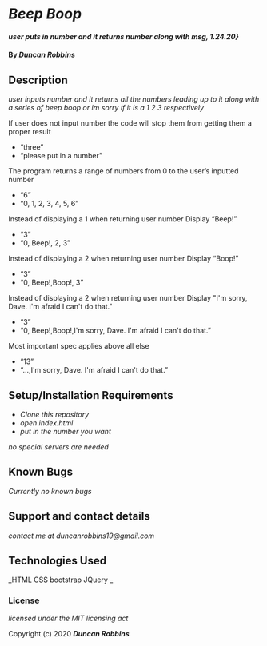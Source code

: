 

# _Beep Boop_

#### _user puts in number and it returns number along with msg, 1.24.20}_

#### By _**Duncan Robbins**_

## Description

_user inputs number and it returns all the numbers leading up to it along with a series of beep boop or im sorry if it is a 1 2 3 respectively_

If user does not input number the code will stop them from getting them a proper result
* “three”
* “please put in a number”

The program returns a range of numbers from 0 to the user’s inputted number
* “6”
* “0, 1, 2, 3, 4, 5, 6”

Instead of displaying a 1 when returning user number
Display “Beep!”
* “3”
* “0, Beep!, 2, 3”

Instead of displaying a 2 when returning user number
Display “Boop!”
* “3”
* “0, Beep!,Boop!, 3”

Instead of displaying a 2 when returning user number
Display "I'm sorry, Dave. I'm afraid I can't do that."
* “3”
* “0, Beep!,Boop!,I'm sorry, Dave. I'm afraid I can't do that.”

Most important spec applies above all else
* “13”
* “...,I'm sorry, Dave. I'm afraid I can't do that.”

## Setup/Installation Requirements

* _Clone this repository_
* _open index.html_
* _put in the number you want_

_no special servers are needed_

## Known Bugs

_Currently no known bugs_

## Support and contact details

_contact me at duncanrobbins19@gmail.com_

## Technologies Used

_HTML CSS bootstrap JQuery _

### License

*licensed under the MIT licensing act*

Copyright (c) 2020 **_Duncan Robbins_**
